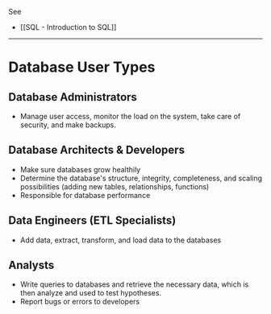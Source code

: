 See 
* [[SQL - Introduction to SQL]]

---
# Database User Types

## Database Administrators 
* Manage user access, monitor the load on the system, take care of security, and make backups.
## Database Architects & Developers
* Make sure databases grow healthily
* Determine the database's structure, integrity, completeness, and scaling possibilities (adding new tables, relationships, functions)
* Responsible for database performance
## Data Engineers (ETL Specialists)
* Add data, extract, transform, and load data to the databases
## Analysts
* Write queries to databases and retrieve the necessary data, which is then analyze and used to test hypotheses.
* Report bugs or errors to developers